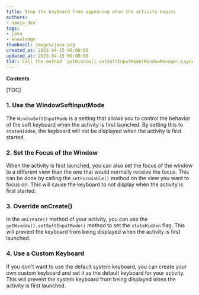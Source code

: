 ```yaml
---
title: Stop the keyboard from appearing when the activity begins
authors:
- nanja_dev
tags:
- java
- knowledge
thumbnail: images/java.png
created_at: 2023-04-15 00:00:00
updated_at: 2023-04-15 00:00:00
tldr: Call the method `getWindow().setSoftInputMode(WindowManager.LayoutParams.SOFT\_INPUT\_STATE\_HIDDEN);` before `setContentView()` in the `onCreate()` method.
---
```


**Contents**

[TOC]

### 1. Use the WindowSoftInputMode

The `WindowSoftInputMode` is a setting that allows you to control the behavior of the soft keyboard when the activity is first launched. By setting this to `stateHidden`, the keyboard will not be displayed when the activity is first started.

### 2. Set the Focus of the Window

When the activity is first launched, you can also set the focus of the window to a different view than the one that would normally receive the focus. This can be done by calling the `setFocusable()` method on the view you want to focus on. This will cause the keyboard to not display when the activity is first started.

### 3. Override onCreate()

In the `onCreate()` method of your activity, you can use the `getWindow().setSoftInputMode()` method to set the `stateHidden` flag. This will prevent the keyboard from being displayed when the activity is first launched.

### 4. Use a Custom Keyboard

If you don't want to use the default system keyboard, you can create your own custom keyboard and set it as the default keyboard for your activity. This will prevent the system keyboard from being displayed when the activity is first launched.
